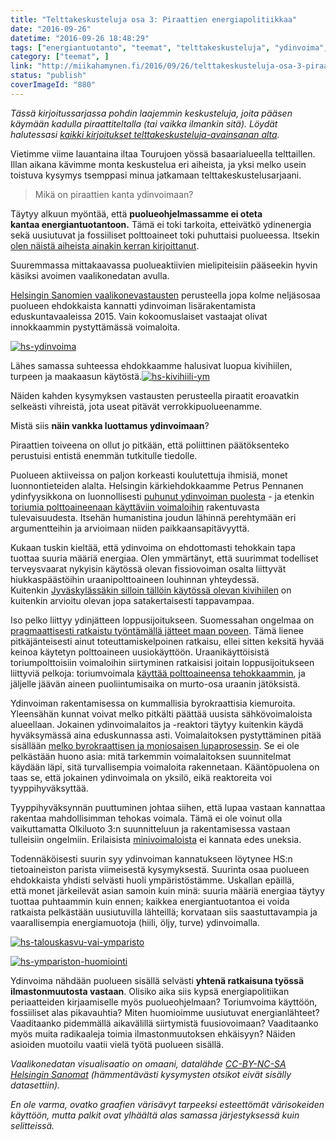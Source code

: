 ```yaml
---
title: "Telttakeskusteluja osa 3: Piraattien energiapolitiikkaa"
date: "2016-09-26"
datetime: "2016-09-26 18:48:29"
tags: ["energiantuotanto", "teemat", "telttakeskusteluja", "ydinvoima", "ymparisto", ]
category: ["teemat", ]
link: "http://miikahamynen.fi/2016/09/26/telttakeskusteluja-osa-3-piraattien-energiapolitiikkaa/"
status: "publish"
coverImageId: "880"
---
```


_Tässä kirjoitussarjassa pohdin laajemmin keskusteluja, joita pääsen käymään kadulla piraattiteltalla (tai vaikka ilmankin sitä). Löydät halutessasi [kaikki kirjoitukset telttakeskusteluja-avainsanan alta](http://miikahamynen.fi/tag/telttakeskusteluja/)._

Vietimme viime lauantaina iltaa Tourujoen yössä basaarialueella telttaillen. Illan aikana kävimme monta keskustelua eri aiheista, ja yksi melko usein toistuva kysymys tsemppasi minua jatkamaan telttakeskustelusarjaani.

> Mikä on piraattien kanta ydinvoimaan?

Täytyy alkuun myöntää, että **puolueohjelmassamme ei oteta kantaa energiantuotantoon.** Tämä ei toki tarkoita, etteivätkö ydinenergia sekä uusiutuvat ja fossiiliset polttoaineet toki puhuttaisi puolueessa. Itsekin [olen näistä aiheista ainakin kerran kirjoittanut](http://miikahamynen.fi/2016/04/26/ei-ole-taydellista-tapaa-tuottaa-energiaa/).

Suuremmassa mittakaavassa puolueaktiivien mielipiteisiin pääseekin hyvin käsiksi avoimen vaalikonedatan avulla.

[Helsingin Sanomien vaalikonevastausten](http://www.hs.fi/politiikka/a1305929269692) perusteella jopa kolme neljäsosaa puolueen ehdokkaista kannatti ydinvoiman lisärakentamista eduskuntavaaleissa 2015. Vain kokoomuslaiset vastaajat olivat innokkaammin pystyttämässä voimaloita.

[![hs-ydinvoima](/uploads/2016/09/hs-ydinvoima.png)](/uploads/2016/09/hs-ydinvoima.png)

Lähes samassa suhteessa ehdokkaamme halusivat luopua kivihiilen, turpeen ja maakaasun käytöstä.[![hs-kivihiili-ym](/uploads/2016/09/hs-kivihiili-ym.png)](/uploads/2016/09/hs-kivihiili-ym.png)

Näiden kahden kysymyksen vastausten perusteella piraatit eroavatkin selkeästi vihreistä, jota useat pitävät verrokkipuolueenamme.

Mistä siis **näin vankka luottamus ydinvoimaan**?

Piraattien toiveena on ollut jo pitkään, että poliittinen päätöksenteko perustuisi entistä enemmän tutkitulle tiedolle.

Puolueen aktiiveissa on paljon korkeasti koulutettuja ihmisiä, monet luonnontieteiden alalta. Helsingin kärkiehdokkaamme Petrus Pennanen ydinfyysikkona on luonnollisesti [puhunut ydinvoiman puolesta](http://petruspennanen.puheenvuoro.uusisuomi.fi/183708-puhutaan-ydinvoimasta) - ja etenkin [toriumia polttoaineenaan käyttäviin voimaloihin](http://petruspennanen.puheenvuoro.uusisuomi.fi/187715-puhdasta-energiaa-koko-maailmalle) rakentuvasta tulevaisuudesta. Itsehän humanistina joudun lähinnä perehtymään eri argumentteihin ja arvioimaan niiden paikkaansapitävyyttä.

Kukaan tuskin kieltää, että ydinvoima on ehdottomasti tehokkain tapa tuottaa suuria määriä energiaa. Olen ymmärtänyt, että suurimmat todelliset terveysvaarat nykyisin käytössä olevan fissiovoiman osalta liittyvät hiukkaspäästöihin uraanipolttoaineen louhinnan yhteydessä. Kuitenkin [Jyväskylässäkin silloin tällöin käytössä olevan kivihiilen](http://yle.fi/uutiset/3-6348587) on kuitenkin arvioitu olevan jopa satakertaisesti tappavampaa.

Iso pelko liittyy ydinjätteen loppusijoitukseen. Suomessahan ongelmaa on [pragmaattisesti ratkaistu työntämällä jätteet maan poveen](http://www.stuk.fi/aiheet/ydinjatteet/kaytetyn-polttoaineen-loppusijoitus-suomessa). Tämä lienee pitkäjänteisesti ainut toteuttamiskelpoinen ratkaisu, ellei sitten keksitä hyvää keinoa käytetyn polttoaineen uusiokäyttöön. Uraanikäyttöisistä toriumpolttoisiin voimaloihin siirtyminen ratkaisisi joitain loppusijoitukseen liittyviä pelkoja: toriumvoimala [käyttää polttoaineensa tehokkaammin](http://www.world-nuclear.org/information-library/current-and-future-generation/thorium.aspx), ja jäljelle jäävän aineen puoliintumisaika on murto-osa uraanin jätöksistä.

Ydinvoiman rakentamisessa on kummallisia byrokraattisia kiemuroita. Yleensähän kunnat voivat melko pitkälti päättää uusista sähkövoimaloista alueellaan. Jokainen ydinvoimalaitos ja -reaktori täytyy kuitenkin käydä hyväksymässä aina eduskunnassa asti. Voimalaitoksen pystyttäminen pitää sisällään [melko byrokraattisen ja moniosaisen lupaprosessin](http://www.stuk.fi/stuk-valvoo/ydinturvallisuus/stuk-osallistuu-ydinlaitosten-luvitukseen). Se ei ole pelkästään huono asia: mitä tarkemmin voimalaitoksen suunnitelmat käydään läpi, sitä turvallisempia voimaloita rakennetaan. Kääntöpuolena on taas se, että jokainen ydinvoimala on yksilö, eikä reaktoreita voi tyyppihyväksyttää.

Tyyppihyväksynnän puuttuminen johtaa siihen, että lupaa vastaan kannattaa rakentaa mahdollisimman tehokas voimala. Tämä ei ole voinut olla vaikuttamatta Olkiluoto 3:n suunnitteluun ja rakentamisessa vastaan tulleisiin ongelmiin. Erilaisista [minivoimaloista](https://en.wikipedia.org/wiki/Small_modular_reactor) ei kannata edes uneksia.

Todennäköisesti suurin syy ydinvoiman kannatukseen löytynee HS:n tietoaineiston parista viimeisestä kysymyksestä. Suurinta osaa puolueen ehdokkaista yhdisti selvästi huoli ympäristöstämme. Uskallan epäillä, että monet järkeilevät asian samoin kuin minä: suuria määriä energiaa täytyy tuottaa puhtaammin kuin ennen; kaikkea energiantuotantoa ei voida ratkaista pelkästään uusiutuvilla lähteillä; korvataan siis saastuttavampia ja vaarallisempia energiamuotoja (hiili, öljy, turve) ydinvoimalla.

[![hs-talouskasvu-vai-ymparisto](/uploads/2016/09/hs-talouskasvu-vai-ymparisto.png)](/uploads/2016/09/hs-talouskasvu-vai-ymparisto.png)

[![hs-ympariston-huomiointi](/uploads/2016/09/hs-ympariston-huomiointi.png)](/uploads/2016/09/hs-ympariston-huomiointi.png)

Ydinvoima nähdään puolueen sisällä selvästi **yhtenä ratkaisuna työssä ilmastonmuutosta vastaan**. Olisiko aika siis kypsä energiapolitiikan periaatteiden kirjaamiselle myös puolueohjelmaan? Toriumvoima käyttöön, fossiiliset alas pikavauhtia? Miten huomioimme uusiutuvat energianlähteet? Vaaditaanko pidemmällä aikavälillä siirtymistä fuusiovoimaan? Vaaditaanko myös muita radikaaleja toimia ilmastonmuutoksen ehkäisyyn? Näiden asioiden muotoilu vaatii vielä työtä puolueen sisällä.

_Vaalikonedatan visualisaatio on omaani, datalähde [CC-BY-NC-SA Helsingin Sanomat](http://www.hs.fi/politiikka/a1305929269692) (hämmentävästi kysymysten otsikot eivät sisälly datasettiin)._

_En ole varma, ovatko graafien värisävyt tarpeeksi esteettömät värisokeiden käyttöön, mutta palkit ovat ylhäältä alas samassa järjestyksessä kuin selitteissä._
